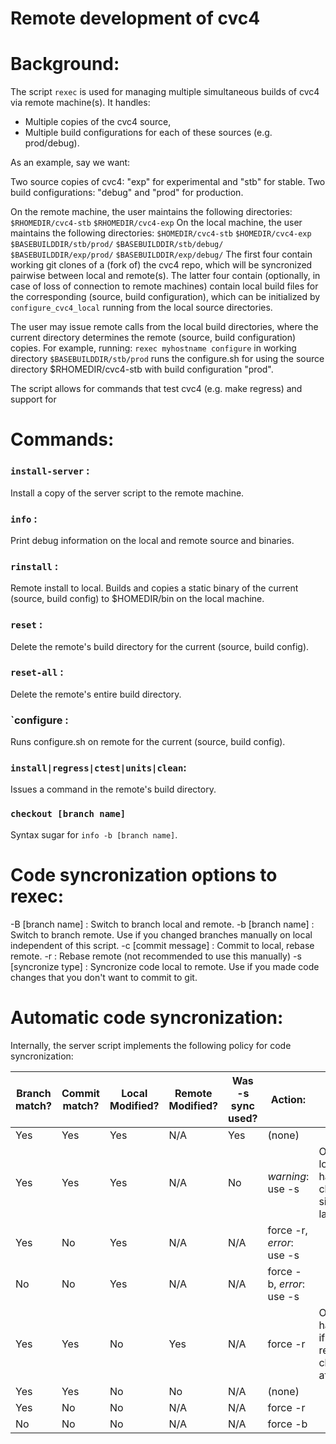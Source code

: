 # Remote development of cvc4

# Background:

The script `rexec` is used for managing multiple simultaneous builds of cvc4 via
remote machine(s). It handles:
- Multiple copies of the cvc4 source,
- Multiple build configurations for each of these sources (e.g. prod/debug).

As an example, say we want:

Two source copies of cvc4: "exp" for experimental and "stb" for stable.
Two build configurations: "debug" and "prod" for production.

On the remote machine, the user maintains the following directories:
`$RHOMEDIR/cvc4-stb`
`$RHOMEDIR/cvc4-exp`
On the local machine, the user maintains the following directories:
`$HOMEDIR/cvc4-stb`
`$HOMEDIR/cvc4-exp`
`$BASEBUILDDIR/stb/prod/`
`$BASEBUILDDIR/stb/debug/`
`$BASEBUILDDIR/exp/prod/`
`$BASEBUILDDIR/exp/debug/`
The first four contain working git clones of a (fork of) the cvc4 repo, which
will be syncronized pairwise between local and remote(s). The latter four
contain (optionally, in case of loss of connection to remote machines) contain
local build files for the corresponding (source, build configuration), which
can be initialized by `configure_cvc4_local` running from the local source
directories.

The user may issue remote calls from the local build directories, where the
current directory determines the remote (source, build configuration) copies.
For example, running:
`rexec myhostname configure`
in working directory `$BASEBUILDDIR/stb/prod` runs the configure.sh for
using the source directory $RHOMEDIR/cvc4-stb with build configuration "prod".

The script allows for commands that test cvc4 (e.g. make regress) and support
for 

# Commands:

### `install-server` : 
  Install a copy of the server script to the remote machine.
### `info` :
  Print debug information on the local and remote source and binaries.
### `rinstall` : 
  Remote install to local. Builds and copies a static binary of the current
  (source, build config) to $HOMEDIR/bin on the local machine.
### `reset` : 
  Delete the remote's build directory for the current (source, build config).
### `reset-all` : 
  Delete the remote's entire build directory.
### `configure :
  Runs configure.sh on remote for the current (source, build config).
### `install|regress|ctest|units|clean`: 
  Issues a command in the remote's build directory.
### `checkout [branch name]`
  Syntax sugar for `info -b [branch name]`.

# Code syncronization options to rexec:

-B [branch name] : Switch to branch local and remote.
-b [branch name] : Switch to branch remote. Use if you changed branches manually on local independent of this script.
-c [commit message] : Commit to local, rebase remote.
-r : Rebase remote (not recommended to use this manually)
-s [syncronize type] : Syncronize code local to remote. Use if you made code changes that you don't want to commit to git.

# Automatic code syncronization:
 
Internally, the server script implements the following policy for code syncronization:

| Branch match? | Commit match? | Local Modified? | Remote Modified? | Was -s sync used? | Action:                 | Notes                                          |
|---------------|---------------|-----------------|------------------|-------------------|-------------------------|------------------------------------------------|
| Yes           | Yes           | Yes             | N/A              | Yes               | (none)                  |                                                |
| Yes           | Yes           | Yes             | N/A              | No                | *warning*: use -s         | OK if local has no changes since last -s       |
| Yes           | No            | Yes             | N/A              | N/A               | force -r, *error*: use -s |                                                |
| No            | No            | Yes             | N/A              | N/A               | force -b, *error*: use -s |                                                |
| Yes           | Yes           | No              | Yes              | N/A               | force -r                | Only happens if local reverts changes after -s |
| Yes           | Yes           | No              | No               | N/A               | (none)                  |                                                |
| Yes           | No            | No              | N/A              | N/A               | force -r                |                                                |
| No            | No            | No              | N/A              | N/A               | force -b                |                                                |
